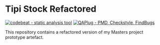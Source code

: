 # Tipi Stock Refactored

<a href="https://codebeat.co/"><img alt="codebeat - static analysis tool" src="https://codebeat.co/badges/4dd7d473-92df-4c31-bf53-cd7e268c020d" /></a> <a href="https://plugins.jetbrains.com/plugin/4594-qaplug"><img src="https://img.shields.io/badge/QAPlug-PMD%2C_Checkstyle%2C_FindBugs-2ea44f" alt="QAPlug - PMD, Checkstyle, FindBugs"></a>

This repository contains a refactored version of my Masters project prototype artefact.


